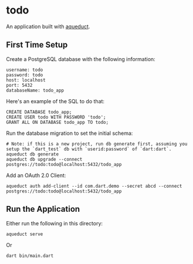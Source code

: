 # todo

An application built with [aqueduct](https://github.com/stablekernel/aqueduct).

## First Time Setup

Create a PostgreSQL database with the following information:

```
username: todo
password: todo
host: localhost
port: 5432
databaseName: todo_app
```

Here's an example of the SQL to do that:

```
CREATE DATABASE todo_app;
CREATE USER todo WITH PASSWORD 'todo';
GRANT ALL ON DATABASE todo_app TO todo;
```

Run the database migration to set the initial schema:

```
# Note: if this is a new project, run db generate first, assuming you setup the `dart_test` db with `userid:password` of `dart:dart`.
aqueduct db generate
aqueduct db upgrade --connect postgres://todo:todo@localhost:5432/todo_app
```

Add an OAuth 2.0 Client:

```
aqueduct auth add-client --id com.dart.demo --secret abcd --connect postgres://todo:todo@localhost:5432/todo_app
```

## Run the Application

Either run the following in this directory:

```
aqueduct serve
```

Or

```
dart bin/main.dart
```
